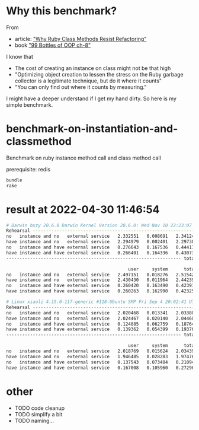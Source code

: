 # Why this benchmark?

From

+ article: ["Why Ruby Class Methods Resist Refactoring"](https://codeclimate.com/blog/why-ruby-class-methods-resist-refactoring/)
+ book ["99 Bottles of OOP ch-8"](https://sandimetz.com/99bottles)

I know that

+ The cost of creating an instance on class might not be that high
+ "Optimizing object creation to lessen the stress on the Ruby garbage collector is a legitimate technique, but do it where it counts"
+ "You can only find out where it counts by measuring."

I might have a deeper understand if I get my hand dirty. So here is my simple benchmark.

# benchmark-on-instantiation-and-classmethod

Benchmark on ruby instance method call and class method call

prerequisite: redis

```bash
bundle
rake
```

# result at 2022-04-30 11:46:54

```bash
# Darwin bxzy 20.6.0 Darwin Kernel Version 20.6.0: Wed Nov 10 22:23:07 PST 2021; root:xnu-7195.141.14~1/RELEASE_X86_64 x86_64
Rehearsal ---------------------------------------------------------------------------
no   instance and no   external service   2.332551   0.008691   2.341242 (  2.344434)
have instance and no   external service   2.294979   0.002401   2.297380 (  2.297758)
no   instance and have external service   0.276643   0.167536   0.444179 (  0.600787)
have instance and have external service   0.266401   0.164336   0.430737 (  0.589392)
------------------------------------------------------------------ total: 5.513538sec

                                              user     system      total        real
no   instance and no   external service   2.497151   0.018276   2.515427 (  2.519833)
have instance and no   external service   2.430430   0.011964   2.442394 (  2.445525)
no   instance and have external service   0.260420   0.163490   0.423910 (  0.580644)
have instance and have external service   0.260263   0.162990   0.423253 (  0.580672)

# Linux xiaoli 4.15.0-117-generic #118-Ubuntu SMP Fri Sep 4 20:02:41 UTC 2020 x86_64 x86_64 x86_64 GNU/Linux
Rehearsal ---------------------------------------------------------------------------
no   instance and no   external service   2.020468   0.013341   2.033809 (  2.111696)
have instance and no   external service   2.024467   0.020140   2.044607 (  2.113885)
no   instance and have external service   0.124885   0.062759   0.187644 (  0.332640)
have instance and have external service   0.139362   0.054399   0.193761 (  0.343617)
------------------------------------------------------------------ total: 4.459821sec

                                              user     system      total        real
no   instance and no   external service   2.018769   0.015624   2.034393 (  2.115190)
have instance and no   external service   1.946485   0.028283   1.974768 (  2.043722)
no   instance and have external service   0.137543   0.073404   0.210947 (  0.367617)
have instance and have external service   0.167008   0.105960   0.272968 (  0.465161)
```

# other

+ TODO code cleanup
+ TODO simplify a bit
+ TODO naming...

